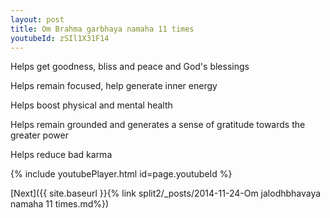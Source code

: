 ```yaml
---
layout: post
title: Om Brahma garbhaya namaha 11 times
youtubeId: zSIl1X31F14
---
```

 
 
Helps get goodness, bliss and peace and God's blessings
 
Helps remain focused, help generate inner energy 
 
Helps boost physical and mental health 
 
Helps remain grounded and generates a sense of gratitude towards the greater power 
 
Helps reduce bad karma
 
 
 
 


{% include youtubePlayer.html id=page.youtubeId %}
 
[Next]({{ site.baseurl }}{% link  split2/_posts/2014-11-24-Om jalodhbhavaya namaha 11 times.md%})
 
